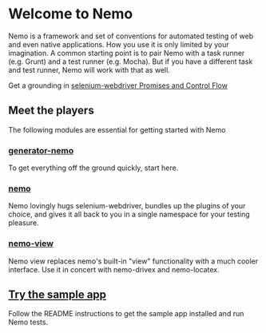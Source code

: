# Welcome to Nemo

Nemo is a framework and set of conventions for automated testing of web and even native applications. How you use it is only limited by your imagination. A common starting point is to pair Nemo with a task runner (e.g. Grunt) and a test runner (e.g. Mocha). But if you have a different task and test runner, Nemo will work with that as well.

Get a grounding in [selenium-webdriver Promises and Control Flow](promises-and-control-flow.md)

## Meet the players

The following modules are essential for getting started with Nemo

### [generator-nemo](https://github.com/paypal/generator-nemo)
To get everything off the ground quickly, start here.

### [nemo](https://github.com/paypal/nemo)

Nemo lovingly hugs selenium-webdriver, bundles up the plugins of your choice, and gives it all back to you in a single namespace for your testing pleasure.

### [nemo-view](https://github.com/paypal/nemo-view)

Nemo view replaces nemo's built-in "view" functionality with a much cooler interface. Use it in concert with nemo-drivex and nemo-locatex.

## [Try the sample app](https://github.com/paypal/nemo-example-app)

Follow the README instructions to get the sample app installed and run Nemo tests.


